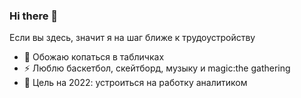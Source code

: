 ### Hi there 👋

Если вы здесь, значит я на шаг ближе к трудоустройству

- 🌱 Обожаю копаться в табличках
- ⚡ Люблю баскетбол, скейтборд, музыку и magic:the gathering
- 💬 Цель на 2022: устроиться на работку аналитиком
